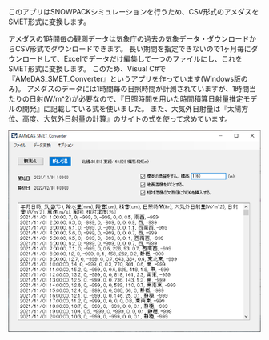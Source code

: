 このアプリはSNOWPACKシミュレーションを行うため、CSV形式のアメダスをSMET形式に変換します。

アメダスの1時間毎の観測データは気象庁の過去の気象データ・ダウンロードからCSV形式でダウンロードできます。 
長い期間を指定できないので1ヶ月毎にダウンロードして、Excelでデータだけ編集して一つのファイルにし、これをSMET形式に変換します。 
このため、Visual C#で『AMeDAS_SMET_Converter』というアプリを作っています(Windows版のみ)。 
アメダスのデータには1時間毎の日照時間が計測されていますが、1時間当たりの日射(W/m^2)が必要なので、『日照時間を用いた時間積算日射量推定モデルの開発』に記載している式を使いました。
また、大気外日射量は『太陽方位、高度、大気外日射量の計算』のサイトの式を使って求めています。

![](converter.png)

